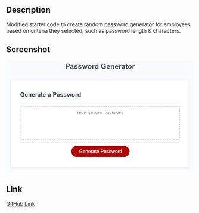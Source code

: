 # <Password Generator>

## Description

Modified starter code to create random password generator for employees based on criteria they selected, such as password length & characters.


## Screenshot

![screenshot](./assets/images/screenshot.png)

## Link
[GitHub Link](https://djamiranda.github.io/password_generator/)
